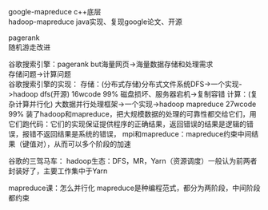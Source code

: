 google-mapreduce c++底层  
hadoop-mapreduce java实现、复现google论文、开源


pagerank  
随机游走改进


谷歌搜索引擎：pagerank but海量网页->海量数据存储和处理需求   
存储问题->计算问题  
谷歌搜索引擎的实现：
存储：(分布式存储)分布式文件系统DFS->一个实现->hadoop dfs(开源)  16wcode 99% 磁盘损坏、服务器宕机->复制容错
计算：(复杂计算并行化) 大数据并行处理框架->一个实现->hadoop mapreduce 27wcode 99%
装了hadoop和mapreduce，把大规模数据的处理的可靠性都交给它们，用它们跑代码：它们的实现保证提供程序的正确结果，返回错误的结果是逻辑的错误，报错不返回结果是系统的错误，
mpi和mapreduce：mapreduce约束中间结果（键值对），从而可以多个阶段的加速

谷歌的三驾马车：
hadoop生态：DFS，MR，Yarn（资源调度）一般认为前两者封装好了，主要工作集中于Yarn


mapreduce课：怎么并行化
mapreduce是种编程范式，都分为两阶段，中间阶段都约束
